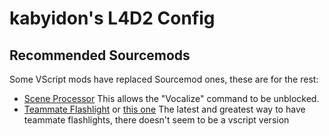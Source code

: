 # kabyidon's L4D2 Config

## Recommended Sourcemods

Some VScript mods have replaced Sourcemod ones, these are for the rest:

- [Scene Processor](https://forums.alliedmods.net/showpost.php?p=2766130&postcount=59%29)  This allows the "Vocalize" command to be unblocked. 
- [Teammate Flashlight](https://forums.alliedmods.net/showthread.php?t=186558&page=7) or [this one](https://forums.alliedmods.net/showpost.php?p=1765864&postcount=5) The latest and greatest way to have teammate flashlights, there doesn't seem to be a vscript version
